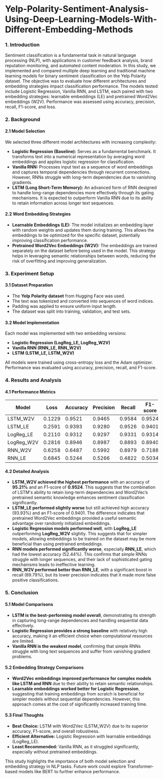 # Yelp-Polarity-Sentiment-Analysis-Using-Deep-Learning-Models-With-Different-Embedding-Methods
### 1. Introduction
Sentiment classification is a fundamental task in natural language processing (NLP), with applications in customer feedback analysis, brand reputation monitoring, and automated content moderation. In this study, we implemented and compared multiple deep learning and traditional machine learning models for binary sentiment classification on the Yelp Polarity dataset. The objective was to evaluate how different architectures and embedding strategies impact classification performance. The models tested include Logistic Regression, Vanilla RNN, and LSTM, each paired with two embedding strategies: learnable embeddings (LE) and pretrained Word2Vec embeddings (W2V). Performance was assessed using accuracy, precision, recall, F1-score, and loss.

### 2. Background

#### 2.1 Model Selection
We selected three different model architectures with increasing complexity:
- **Logistic Regression (Baseline):** Serves as a fundamental benchmark. It transforms text into a numerical representation by averaging word embeddings and applies logistic regression for classification.
- **Vanilla RNN:** Processes input text as a sequence of word embeddings and captures temporal dependencies through recurrent connections. However, RNNs struggle with long-term dependencies due to vanishing gradients.
- **LSTM (Long Short-Term Memory):** An advanced form of RNN designed to handle long-range dependencies more effectively through its gating mechanisms. It is expected to outperform Vanilla RNN due to its ability to retain information across longer text sequences.

#### 2.2 Word Embedding Strategies
- **Learnable Embeddings (LE):** The model initializes an embedding layer with random weights and updates them during training. This allows the embeddings to be optimized for the specific dataset, potentially improving classification performance.
- **Pretrained Word2Vec Embeddings (W2V):** The embeddings are trained separately on the dataset before being used in the model. This strategy helps in leveraging semantic relationships between words, reducing the risk of overfitting and improving generalization.

### 3. Experiment Setup

#### 3.1 Dataset Preparation
- The **Yelp Polarity dataset** from Hugging Face was used.
- The text was tokenized and converted into sequences of word indices.
- Padding was applied to ensure uniform input length.
- The dataset was split into training, validation, and test sets.

#### 3.2 Model Implementation
Each model was implemented with two embedding versions:
- **Logistic Regression (LogReg_LE, LogReg_W2V)**
- **Vanilla RNN (RNN_LE, RNN_W2V)**
- **LSTM (LSTM_LE, LSTM_W2V)**

All models were trained using cross-entropy loss and the Adam optimizer. Performance was evaluated using accuracy, precision, recall, and F1-score.

### 4. Results and Analysis

#### 4.1 Performance Metrics
| Model        | Loss    | Accuracy | Precision | Recall  | F1-score |
|-------------|--------|----------|-----------|---------|----------|
| LSTM_W2V    | 0.1229 | 0.9521   | 0.9465    | 0.9584  | 0.9524   |
| LSTM_LE     | 0.2591 | 0.9393   | 0.9280    | 0.9526  | 0.9401   |
| LogReg_LE   | 0.2110 | 0.9312   | 0.9297    | 0.9331  | 0.9314   |
| LogReg_W2V  | 0.2816 | 0.8946   | 0.8987    | 0.8893  | 0.8940   |
| RNN_W2V     | 0.6258 | 0.6487   | 0.5992    | 0.8979  | 0.7188   |
| RNN_LE      | 0.6845 | 0.5244   | 0.5266    | 0.4822  | 0.5034   |

#### 4.2 Detailed Analysis
- **LSTM_W2V achieved the highest performance** with an accuracy of **95.21%** and an F1-score of **0.9524**. This suggests that the combination of LSTM's ability to retain long-term dependencies and Word2Vec’s pretrained semantic knowledge enhances sentiment classification significantly.
- **LSTM_LE performed slightly worse** but still achieved high accuracy (93.93%) and an F1-score of 0.9401. The difference indicates that pretrained Word2Vec embeddings provided a useful semantic advantage over randomly initialized embeddings.
- **Logistic Regression models performed well**, with **LogReg_LE** outperforming **LogReg_W2V** slightly. This suggests that for simpler models, allowing embeddings to be trained on the dataset may be more beneficial than using pretrained embeddings.
- **RNN models performed significantly worse**, especially **RNN_LE**, which had the lowest accuracy (52.44%). This confirms that simple RNNs struggle with longer sequences, and their lack of sophisticated gating mechanisms leads to ineffective learning.
- **RNN_W2V performed better than RNN_LE**, with a significant boost in recall (89.79%), but its lower precision indicates that it made more false positive classifications.

### 5. Conclusion

#### 5.1 Model Comparisons
- **LSTM is the best-performing model overall**, demonstrating its strength in capturing long-range dependencies and handling sequential data effectively.
- **Logistic Regression provides a strong baseline** with relatively high accuracy, making it an efficient choice when computational resources are limited.
- **Vanilla RNN is the weakest model**, confirming that simple RNNs struggle with long text sequences and suffer from vanishing gradient problems.

#### 5.2 Embedding Strategy Comparisons
- **Word2Vec embeddings improved performance for complex models like LSTM and RNN** due to their ability to retain semantic relationships.
- **Learnable embeddings worked better for Logistic Regression**, suggesting that training embeddings from scratch is beneficial for simpler models without sequential dependencies. However, this approach comes at the cost of significantly increased training time.

#### 5.3 Final Thoughts
- **Best Choice:** LSTM with Word2Vec (LSTM_W2V) due to its superior accuracy, F1-score, and overall robustness.
- **Efficient Alternative:** Logistic Regression with learnable embeddings (LogReg_LE).
- **Least Recommended:** Vanilla RNN, as it struggled significantly, especially without pretrained embeddings.

This study highlights the importance of both model selection and embedding strategy in NLP tasks. Future work could explore Transformer-based models like BERT to further enhance performance.
